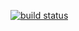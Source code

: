 [![build status](https://github.com/goodboybeau/hmu/workflows/default-build/badge.svg)](https://github.com/goodboybeau/hmu/actions?query=workflow%3Adefault-build)
